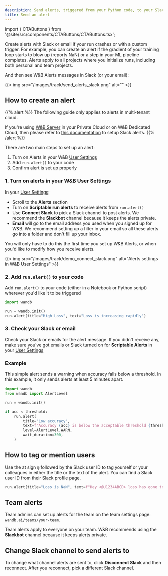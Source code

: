 ```yaml
---
description: Send alerts, triggered from your Python code, to your Slack or email
title: Send an alert
---
```

import { CTAButtons } from '@site/src/components/CTAButtons/CTAButtons.tsx';

<CTAButtons colabLink="http://wandb.me/alerts-colab"/>

Create alerts with Slack or email if your run crashes or with a custom trigger. For example, you can create an alert if the gradient of your training loop starts to blow up (reports NaN) or a step in your ML pipeline completes. Alerts apply to all projects where you initialize runs, including both personal and team projects.


And then see W&B Alerts messages in Slack (or your email):

{{< img src="/images/track/send_alerts_slack.png" alt="" >}}

## How to create an alert

{{% alert %}}
The following guide only applies to alerts in multi-tenant cloud.

If you're using [W&B Server](../hosting/intro.md) in your Private Cloud or on W&B Dedicated Cloud, then please refer to [this documentation](../hosting/monitoring-usage/slack-alerts.md) to setup Slack alerts.
{{% /alert %}}


There are two main steps to set up an alert:

1. Turn on Alerts in your W&B [User Settings](https://wandb.ai/settings)
2. Add `run.alert()` to your code
3. Confirm alert is set up properly
### 1. Turn on alerts in your W&B User Settings

In your [User Settings](https://wandb.ai/settings):

* Scroll to the **Alerts** section
* Turn on **Scriptable run alerts** to receive alerts from `run.alert()`
* Use **Connect Slack** to pick a Slack channel to post alerts. We recommend the **Slackbot** channel because it keeps the alerts private.
* **Email** will go to the email address you used when you signed up for W&B. We recommend setting up a filter in your email so all these alerts go into a folder and don't fill up your inbox.

You will only have to do this the first time you set up W&B Alerts, or when you'd like to modify how you receive alerts.

{{< img src="/images/track/demo_connect_slack.png" alt="Alerts settings in W&B User Settings" >}}

### 2. Add `run.alert()` to your code

Add `run.alert()` to your code (either in a Notebook or Python script) wherever you'd like it to be triggered

```python
import wandb

run = wandb.init()
run.alert(title="High Loss", text="Loss is increasing rapidly")
```

### 3. Check your Slack or email

Check your Slack or emails for the alert message. If you didn't receive any, make sure you've got emails or Slack turned on for **Scriptable Alerts** in your [User Settings](https://wandb.ai/settings)

### Example

This simple alert sends a warning when accuracy falls below a threshold. In this example, it only sends alerts at least 5 minutes apart.

```python
import wandb
from wandb import AlertLevel

run = wandb.init()

if acc < threshold:
    run.alert(
        title="Low accuracy",
        text=f"Accuracy {acc} is below the acceptable threshold {threshold}",
        level=AlertLevel.WARN,
        wait_duration=300,
    )
```


## How to tag or mention users

Use the at sign `@` followed by the Slack user ID to tag yourself or your colleagues in either the title or the text of the alert. You can find a Slack user ID from their Slack profile page.

```python
run.alert(title="Loss is NaN", text=f"Hey <@U1234ABCD> loss has gone to NaN")
```

## Team alerts

Team admins can set up alerts for the team on the team settings page: `wandb.ai/teams/your-team`. 

Team alerts apply to everyone on your team. W&B recommends using the **Slackbot** channel because it keeps alerts private.

## Change Slack channel to send alerts to

To change what channel alerts are sent to, click **Disconnect Slack** and then reconnect. After you reconnect, pick a different Slack channel.